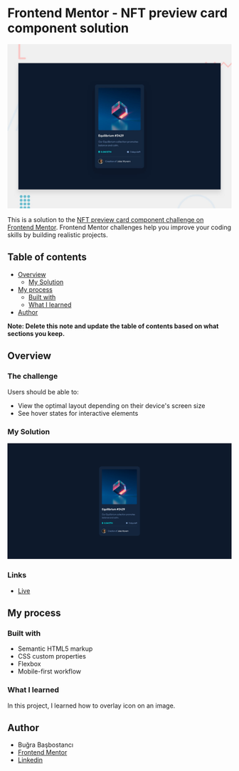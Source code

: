 # Frontend Mentor - NFT preview card component solution

![Design preview for the QR code component coding challenge](./design/desktop-preview.jpg)

This is a solution to the [NFT preview card component challenge on Frontend Mentor](https://www.frontendmentor.io/challenges/nft-preview-card-component-SbdUL_w0U). Frontend Mentor challenges help you improve your coding skills by building realistic projects.

## Table of contents

- [Overview](#overview)
  - [My Solution](#my-solution)
- [My process](#my-process)
  - [Built with](#built-with)
  - [What I learned](#what-i-learned)
- [Author](#author)

**Note: Delete this note and update the table of contents based on what sections you keep.**

## Overview

### The challenge

Users should be able to:

- View the optimal layout depending on their device's screen size
- See hover states for interactive elements

### My Solution

![my solution](./assets/images/my-solution.png)

### Links

- [Live](https://nft-preview-card-0143.netlify.app/)

## My process

### Built with

- Semantic HTML5 markup
- CSS custom properties
- Flexbox
- Mobile-first workflow

### What I learned

In this project, I learned how to overlay icon on an image.

## Author

- Buğra Başbostancı
- [Frontend Mentor](https://www.frontendmentor.io/profile/bb0143sbw)
- [Linkedin](https://www.linkedin.com/in/bugrabasbostanci/)
